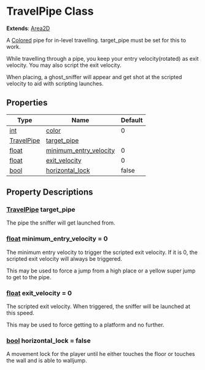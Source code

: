 # TravelPipe Class
__Extends__: [Area2D](https://docs.godotengine.org/en/stable/classes/class_area2d.html#class-area2d)

A [Colored](../colors.md) pipe for in-level travelling.
target_pipe must be set for this to work.

While travelling through a pipe, you keep your entry velocity(rotated) as exit velocity.
You may also script the exit velocity.

When placing, a ghost_sniffer will appear and get shot at the scripted velocity to aid with scripting launches.

## Properties
| Type |  Name | Default |
| ---- | ----- | ------- |
| [int](https://docs.godotengine.org/en/stable/classes/class_int.html#class-int)  | [color](#int-color) | 0 |
| [TravelPipe](#travelpipe-class) | [target_pipe](#travelpipe-target_pipe) ||
| [float](https://docs.godotengine.org/en/stable/classes/class_float.html#class-float) | [minimum_entry_velocity](#float-minimum_entry_velocity--0) | 0 |
| [float](https://docs.godotengine.org/en/stable/classes/class_float.html#class-float) | [exit_velocity](#float-exit_velocity--0) | 0 |
| [bool](https://docs.godotengine.org/en/stable/classes/class_bool.html#class-bool) | [horizontal_lock](#bool-horizontal_lock--false) | false |

## Property Descriptions
### [TravelPipe](#travelpipe-class) target_pipe
The pipe the sniffer will get launched from.

### [float](https://docs.godotengine.org/en/stable/classes/class_float.html#class-float) minimum_entry_velocity = 0
The minimum entry velocity to trigger the scripted exit velocity. If it is 0, the scripted exit velocity will always be triggered.

This may be used to force a jump from a high place or a yellow super jump to get to the pipe.

### [float](https://docs.godotengine.org/en/stable/classes/class_float.html#class-float) exit_velocity = 0
The scripted exit velocity. When triggered, the sniffer will be launched at this speed.

This may be used to force getting to a platform and no further.

### [bool](https://docs.godotengine.org/en/stable/classes/class_bool.html#class-bool) horizontal_lock = false
A movement lock for the player until he either touches the floor or touches the wall and is able to walljump.